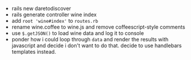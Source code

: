 - rails new daretodiscover
- rails generate controller wine index
- add `root 'wine#index'` to `routes.rb`
- rename wine.coffee to wine.js and remove coffeescript-style comments
- use `$.getJSON()` to load wine data and log it to console
- ponder how i could loop through `data` and render the results with
  javascript and decide i don't want to do that. decide to use
  handlebars templates instead.
